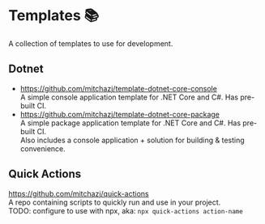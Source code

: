 # Templates 📚

A collection of templates to use for development.

## Dotnet
- https://github.com/mitchazj/template-dotnet-core-console <br />
  A simple console application template for .NET Core and C#. Has pre-built CI.
- https://github.com/mitchazj/template-dotnet-core-package <br />
  A simple package application template for .NET Core and C#. Has pre-built CI. <br />
  Also includes a console application + solution for building & testing convenience.

## Quick Actions

https://github.com/mitchazj/quick-actions <br />
A repo containing scripts to quickly run and use in your project.<br />
TODO: configure to use with npx, aka: `npx quick-actions action-name`
